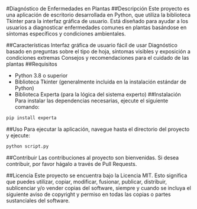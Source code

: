 #Diagnóstico de Enfermedades en Plantas
##Descripción
Este proyecto es una aplicación de escritorio desarrollada en Python, que utiliza la biblioteca Tkinter para la interfaz gráfica de usuario. Está diseñado para ayudar a los usuarios a diagnosticar enfermedades comunes en plantas basándose en síntomas específicos y condiciones ambientales.

##Características
Interfaz gráfica de usuario fácil de usar
Diagnóstico basado en preguntas sobre el tipo de hoja, síntomas visibles y exposición a condiciones extremas
Consejos y recomendaciones para el cuidado de las plantas
##Requisitos

- Python 3.8 o superior
- Biblioteca Tkinter (generalmente incluida en la instalación estándar de Python)
- Biblioteca Experta (para la lógica del sistema experto)
  ##Instalación
  Para instalar las dependencias necesarias, ejecute el siguiente comando:

```python
pip install experta
```

##Uso
Para ejecutar la aplicación, navegue hasta el directorio del proyecto y ejecute:

```python
python script.py
```

##Contribuir
Las contribuciones al proyecto son bienvenidas. Si desea contribuir, por favor hágalo a través de Pull Requests.

##Licencia
Este proyecto se encuentra bajo la Licencia MIT. Esto significa que puedes utilizar, copiar, modificar, fusionar, publicar, distribuir, sublicenciar y/o vender copias del software, siempre y cuando se incluya el siguiente aviso de copyright y permiso en todas las copias o partes sustanciales del software.
